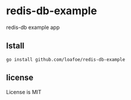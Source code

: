 # redis-db-example
redis-db example app

## Istall

```shell
go install github.com/loafoe/redis-db-example
```

## license

License is MIT
